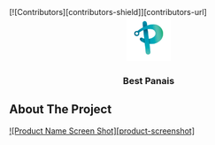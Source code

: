<div id="top"></div>
[![Contributors][contributors-shield]][contributors-url]



<!-- PROJECT LOGO -->
<br />
<div align="center">
  <a href="https://https://github.com/LucasB25/web-panais">
    <img src="assets/panais.png" alt="Logo" width="80" height="80">
  </a>

  <h3 align="center">Best Panais</h3>
</div>




<!-- ABOUT THE PROJECT -->
## About The Project

[![Product Name Screen Shot][product-screenshot]](https://panaisdev.tk)
